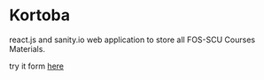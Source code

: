 # Kortoba

react.js and sanity.io web application to store all FOS-SCU Courses Materials.

try it form [here](https://flepooo.github.io/kortoba)
